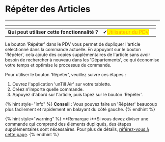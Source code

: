 # Répéter des Articles

-------

<table data-card-size="large" data-view="cards" data-full-width="false"><thead><tr><th></th><th></th><th></th></tr></thead><tbody><tr><td><strong>Qui peut utiliser cette fonctionnalité ?</strong></td><td><span data-gb-custom-inline data-tag="emoji" data-code="2714">✔</span><mark style="color:orange;">Utilisateur du PDV</mark></td><td></td></tr></tbody></table>

Le bouton 'Répéter' dans le PDV vous permet de dupliquer l'article sélectionné dans la commande actuelle. En appuyant sur le bouton 'Répéter', cela ajoute des copies supplémentaires de l'article sans avoir besoin de rechercher à nouveau dans les 'Départements', ce qui économise votre temps et optimise le processus de commande.

Pour utiliser le bouton 'Répéter', veuillez suivre ces étapes :

1. Ouvrez l'application 'unTill Air' sur votre tablette.
2. Créez n'importe quelle commande.
3. Appuyez d'abord sur l'article, puis tapez sur le bouton 'Répéter'.

{% hint style="info" %}
**Conseil :** Vous pouvez faire un 'Répéter' beaucoup plus facilement et rapidement en balayant du côté gauche.
{% endhint %}

{% hint style="warning" %}
**Remarque :**Si vous devez diviser une commande qui comprend des éléments dupliqués, des étapes supplémentaires sont nécessaires. Pour plus de détails, [référez-vous à cette page](diviser-la-commande.md).
{% endhint %}
